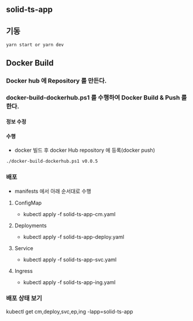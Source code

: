 ## solid-ts-app

## 기동
```
yarn start or yarn dev
```


## Docker Build

### Docker hub 에 Repository 를 만든다.

### docker-build-dockerhub.ps1 를 수행하여 Docker Build & Push 를 한다.

#### 정보 수정

#### 수행
- docker 빌드 후 docker Hub repository 에 등록(docker push)
```
./docker-build-dockerhub.ps1 v0.0.5
```

### 배포
- manifests 에서 아래 순서대로 수행

1. ConfigMap
    - kubectl apply -f solid-ts-app-cm.yaml

2. Deployments
    - kubectl apply -f solid-ts-app-deploy.yaml

3. Service
    - kubectl apply -f solid-ts-app-svc.yaml

4. Ingress
    - kubectl apply -f solid-ts-app-ing.yaml

### 배포 상태 보기
kubectl get cm,deploy,svc,ep,ing -lapp=solid-ts-app